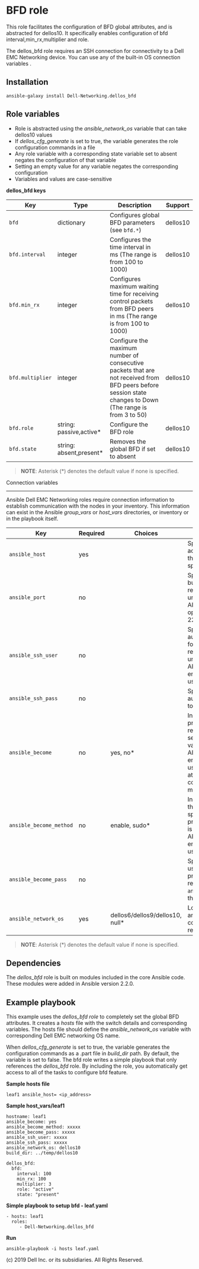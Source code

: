 BFD role
===========

This role facilitates the configuration of BFD global attributes, and is abstracted for dellos10. It specifically enables configuration of bfd interval,min_rx,multiplier and role.

The dellos_bfd role requires an SSH connection for connectivity to a Dell EMC Networking device. You can use any of the built-in OS connection variables .

Installation
------------

    ansible-galaxy install Dell-Networking.dellos_bfd

Role variables
--------------

- Role is abstracted using the *ansible_network_os* variable that can take dellos10 values
- If *dellos_cfg_generate* is set to true, the variable generates the role configuration commands in a file
- Any role variable with a corresponding state variable set to absent negates the configuration of that variable
- Setting an empty value for any variable negates the corresponding configuration
- Variables and values are case-sensitive

**dellos_bfd keys**

| Key        | Type                      | Description                                             | Support               |
|------------|---------------------------|---------------------------------------------------------|-----------------------|
| ``bfd`` | dictionary | Configures global BFD parameters (see ``bfd.*``) | dellos10 |
| ``bfd.interval`` | integer | Configures the time interval in ms (The range is from 100 to 1000) | dellos10 |
| ``bfd.min_rx`` | integer | Configures maximum waiting time for receiving control packets from BFD peers in ms (The range is from 100 to 1000)| dellos10 |
| ``bfd.multiplier`` | integer | Configure the maximum number of consecutive packets that are not received from BFD peers before session state changes to Down (The range is from 3 to 50) | dellos10 |
| ``bfd.role`` | string: passive,active\* | Configure the BFD role | dellos10 |
| ``bfd.state`` | string: absent,present\* | Removes the global BFD if set to absent | dellos10 |

> **NOTE**: Asterisk (\*) denotes the default value if none is specified. 

Connection variables
********************

Ansible Dell EMC Networking roles require connection information to establish communication with the nodes in your inventory. This information can exist in the Ansible *group_vars* or *host_vars* directories, or inventory or in the playbook itself.

| Key         | Required | Choices    | Description                                         |
|-------------|----------|------------|-----------------------------------------------------|
| ``ansible_host`` | yes      |            | Specifies the hostname or address for connecting to the remote device over the specified transport |
| ``ansible_port`` | no       |            | Specifies the port used to build the connection to the remote device; if value is unspecified, the ANSIBLE_REMOTE_PORT option is used; it defaults to 22 |
| ``ansible_ssh_user`` | no       |            | Specifies the username that authenticates the CLI login for the connection to the remote device; if value is unspecified, the ANSIBLE_REMOTE_USER environment variable value is used  |
| ``ansible_ssh_pass`` | no       |            | Specifies the password that authenticates the connection to the remote device |
| ``ansible_become`` | no       | yes, no\*   | Instructs the module to enter privileged mode on the remote device before sending any commands; if value is unspecified, the ANSIBLE_BECOME environment variable value is used, and the device attempts to execute all commands in non-privileged mode |
| ``ansible_become_method`` | no       | enable, sudo\*   | Instructs the module to allow the become method to be specified for handling privilege escalation; if value is unspecified, the ANSIBLE_BECOME_METHOD environment variable value is used |
| ``ansible_become_pass`` | no       |            | Specifies the password to use if required to enter privileged mode on the remote device; if ``ansible_become`` is set to no this key is not applicable |
| ``ansible_network_os`` | yes      | dellos6/dellos9/dellos10, null\*  | Loads the correct terminal and cliconf plugins to communicate with the remote device |

> **NOTE**: Asterisk (\*) denotes the default value if none is specified.

Dependencies
------------

The *dellos_bfd* role is built on modules included in the core Ansible code. These modules were added in Ansible version 2.2.0.

Example playbook
----------------

This example uses the *dellos_bfd role* to completely set the global BFD attributes. It creates a *hosts* file with the switch details and corresponding variables. The hosts file should define the *ansible_network_os* variable with corresponding Dell EMC networking OS name. 

When *dellos_cfg_generate* is set to true, the variable generates the configuration commands as a .part file in *build_dir* path. By default, the variable is set to false. The bfd role writes a simple playbook that only references the *dellos_bfd* role. By including the role, you automatically get access to all of the tasks to configure bfd feature. 

**Sample hosts file**
 
    leaf1 ansible_host= <ip_address> 

**Sample host_vars/leaf1**

    hostname: leaf1
    ansible_become: yes
    ansible_become_method: xxxxx
    ansible_become_pass: xxxxx
    ansible_ssh_user: xxxxx
    ansible_ssh_pass: xxxxx
    ansible_network_os: dellos10
    build_dir: ../temp/dellos10
	  
    dellos_bfd:
      bfd:
        interval: 100
        min_rx: 100
        multiplier: 3
        role: "active"
        state: "present"

**Simple playbook to setup bfd - leaf.yaml**

    - hosts: leaf1
      roles:
         - Dell-Networking.dellos_bfd

**Run**

    ansible-playbook -i hosts leaf.yaml

(c) 2019 Dell Inc. or its subsidiaries. All Rights Reserved.

